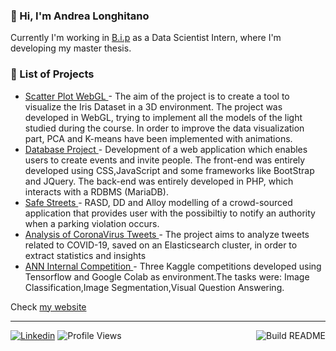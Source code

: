 ### 👋 Hi, I'm Andrea Longhitano

Currently I'm  working in [B.i.p](https://www.bipconsulting.com/) as a Data Scientist Intern, where I'm developing my master thesis.



### 📝 List of Projects

<!-- projects starts -->
* [ Scatter Plot WebGL ](https://scatterplot-webgl.herokuapp.com/index.html) - The aim of the project is to create a tool to visualize the Iris Dataset in a 3D environment. The project was developed in WebGL, trying to implement all the models of the light studied during the course. In order to improve the data visualization part, PCA and K-means have been implemented with animations.
* [ Database Project ](https://github.com/AndreaLonghitano/DatabaseProject) - Development of a web application which enables users to create events and invite people. The front-end was entirely developed using CSS,JavaScript and some frameworks like BootStrap and JQuery. The back-end was entirely developed in PHP, which interacts with a RDBMS (MariaDB).
* [ Safe Streets ](https://github.com/AndreaLonghitano) - RASD, DD and Alloy modelling of a crowd-sourced application that provides user with the possibiltiy to notify an authority when a parking violation occurs.
* [ Analysis of CoronaVirus Tweets ](https://github.com/AndreaLonghitano) - The project aims to analyze tweets related to COVID-19, saved on an Elasticsearch cluster, in order to extract statistics and insights
* [ ANN Internal Competition ](https://github.com/AndreaLonghitano) - Three Kaggle competitions developed using Tensorflow and Google Colab as environment.The tasks were: Image Classification,Image Segmentation,Visual Question Answering.
<!-- projects ends -->


Check <!-- website starts -->
[my website](https://andrealonghitano.github.io/online-cv/)
<!-- website ends -->


---

[![Linkedin](https://img.shields.io/badge/LinkedIn-0077B5?style=for-the-badge&logo=linkedin&logoColor=white)](https://www.linkedin.com/in/andrea-longhitano/) ![Profile Views](https://gpvc.arturio.dev/andrealonghitano)<a href=""><img src="https://github.com/andrealonghitano/andrealonghitano/workflows/Readme%20File/badge.svg" align="right" alt="Build README"></a>

